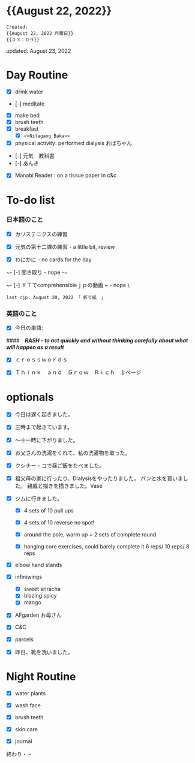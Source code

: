 # {{August 22, 2022}}
	Created: 
	{{August 22, 2022 月曜日}} 
	{{０３：０９}}
updated: August 23, 2022

# Day Routine
- [x] drink water 
- [-] meditate
- [x] make bed
- [x] brush teeth 
- [x] breakfast
	- [x] ```<<Nilagang Baka>>```
- [x] physical activity: performed dialysis おばちゃん
- [-] 元気　教科書
- [-] あんき
- [x] Manabi Reader : on a tissue paper in c&c 

# To-do list

### 日本語のこと
- [x] カリステニクスの練習
- [x] 元気の第十二課の練習 - a little bit, review
- [x] わにかに - no cards for the day


~- [-] 聞き取り - nope -~


~- [-] ＹＴでcomprehensibleｊｐの動画 	~
	- nope \\ 
	
	last cjp: August 20, 2022 「 折り紙　」



### 英語のこと

- [x] 今日の単語: 

####　___RASH - to act quickly and without thinking carefully about what will happen as a result___

- [x]  ｃｒｏｓｓｗｏｒｄｓ
- [x]  Ｔｈｉｎｋ　ａｎｄ　Ｇｒｏｗ　Ｒｉｃｈ　１ページ




# optionals
- [x] 今日は遅く起きました。
- [x] 三時まで起きています。
- [x] ～十一時に下がりました。
- [x] お父さんの洗濯をくれて、私の洗濯物を取った。
- [x] クシナー・コで昼ご飯をたべました。
- [x] 祖父母の家に行ったり、Dialysisをやったりました。
	パンと水を買いました。
親戚と描きを描きました。Vase

- [x]  ジムに行きました。
	- [x]  4 sets of 10 pull ups
	- [x]  4 sets of 10 reverse
no spot!

	- [x]  around the pole, 
		warm up + 2 sets of complete round
		
	- [x]  hanging core exercises, could barely complete it
		6 reps/ 10 reps/ 8 reps
		
- [x] elbow hand stands
- [x] infiniwings
	- [x] sweet sriracha
	- [x] blazing spicy
	- [x] mango
- [x] AFgarden お母さん
- [x] C&C
- [x] parcels
- [x] 昨日、靴を洗いました。    	

	

# Night Routine
- [x] water plants 
- [x] wash face
- [x] brush teeth
- [x] skin care
- [x] journal


終わり・・

